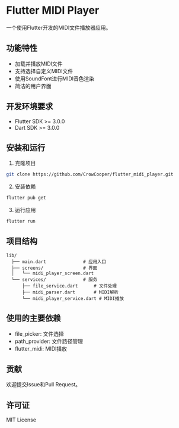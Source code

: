 # Flutter MIDI Player

一个使用Flutter开发的MIDI文件播放器应用。

## 功能特性

- 加载并播放MIDI文件
- 支持选择自定义MIDI文件
- 使用SoundFont进行MIDI音色渲染
- 简洁的用户界面

## 开发环境要求

- Flutter SDK >= 3.0.0
- Dart SDK >= 3.0.0

## 安装和运行

1. 克隆项目
```bash
git clone https://github.com/CrowCooper/flutter_midi_player.git
```

2. 安装依赖
```bash
flutter pub get
```

3. 运行应用
```bash
flutter run
```

## 项目结构

```
lib/
  ├── main.dart              # 应用入口
  ├── screens/               # 界面
  │   └── midi_player_screen.dart
  └── services/              # 服务
      ├── file_service.dart      # 文件处理
      ├── midi_parser.dart       # MIDI解析
      └── midi_player_service.dart # MIDI播放
```

## 使用的主要依赖

- file_picker: 文件选择
- path_provider: 文件路径管理
- flutter_midi: MIDI播放

## 贡献

欢迎提交Issue和Pull Request。

## 许可证

MIT License